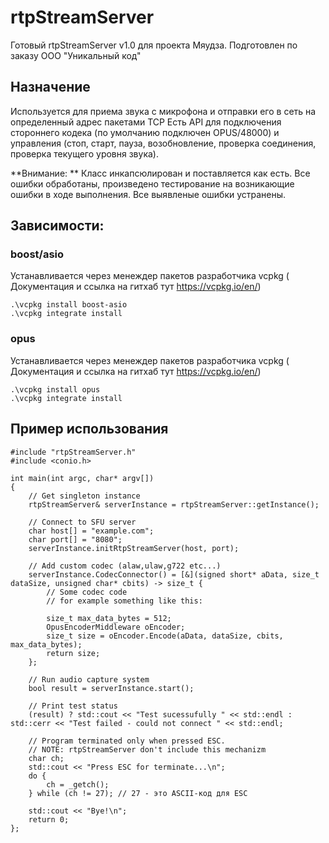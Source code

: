 # rtpStreamServer
Готовый rtpStreamServer v1.0 для проекта Мяудза.
Подготовлен по заказу ООО "Уникальный код"

## Назначение

Используется для приема звука с микрофона и отправки его в сеть на определенный адрес пакетами TCP
Есть API для подключения стороннего кодека (по умолчанию подключен OPUS/48000) и управления (стоп, 
старт, пауза, возобновление, проверка соединения, проверка текущего уровня звука).

**Внимание: ** Класс инкапсюлирован и поставляется как есть. Все ошибки обработаны, произведено тестирование на 
возникающие ошибки в ходе выполнения. Все выявленые ошибки устранены.

## Зависимости:

###  boost/asio
Устанавливается через менеждер пакетов разработчика vcpkg ( Документация и ссылка на гитхаб тут https://vcpkg.io/en/)
```
.\vcpkg install boost-asio
.\vcpkg integrate install
```

### opus
Устанавливается через менеждер пакетов разработчика vcpkg ( Документация и ссылка на гитхаб тут https://vcpkg.io/en/)
```
.\vcpkg install opus
.\vcpkg integrate install
```

## Пример использования
```
#include "rtpStreamServer.h"
#include <conio.h>

int main(int argc, char* argv[])
{
    // Get singleton instance
    rtpStreamServer& serverInstance = rtpStreamServer::getInstance();

    // Connect to SFU server
    char host[] = "example.com";
    char port[] = "8080";
    serverInstance.initRtpStreamServer(host, port);
    
    // Add custom codec (alaw,ulaw,g722 etc...)
    serverInstance.CodecConnector() = [&](signed short* aData, size_t dataSize, unsigned char* cbits) -> size_t {
        // Some codec code
        // for example something like this:
        
        size_t max_data_bytes = 512;
        OpusEncoderMiddleware oEncoder;
        size_t size = oEncoder.Encode(aData, dataSize, cbits, max_data_bytes);
        return size;
    };

    // Run audio capture system
    bool result = serverInstance.start();

    // Print test status
    (result) ? std::cout << "Test sucessufully " << std::endl : std::cerr << "Test failed - could not connect " << std::endl;

    // Program terminated only when pressed ESC.
    // NOTE: rtpStreamServer don't include this mechanizm
    char ch;
    std::cout << "Press ESC for terminate...\n";
    do {
        ch = _getch();
    } while (ch != 27); // 27 - это ASCII-код для ESC

    std::cout << "Bye!\n";
    return 0;
};
```
